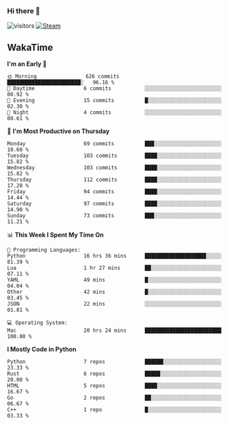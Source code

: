 ### Hi there 👋

![visitors](https://visitor-badge.glitch.me/badge?page_id=zhourunlai)
[![Steam](https://img.shields.io/badge/dynamic/json?url=https%3A%2F%2Fapi.swo.moe%2Fstats%2Fsteamgames%2F76561198285156854&query=count&color=0b1a37&label=Steam&labelColor=134375&logo=steam&suffix=+games&cacheSeconds=3600)](http://steamcommunity.com/profiles/76561198285156854)

## WakaTime
<!--START_SECTION:waka-->
**I'm an Early 🐤** 

```text
🌞 Morning                626 commits         ████████████████████████░   96.16 % 
🌆 Daytime                6 commits           ░░░░░░░░░░░░░░░░░░░░░░░░░   00.92 % 
🌃 Evening                15 commits          █░░░░░░░░░░░░░░░░░░░░░░░░   02.30 % 
🌙 Night                  4 commits           ░░░░░░░░░░░░░░░░░░░░░░░░░   00.61 % 
```
📅 **I'm Most Productive on Thursday** 

```text
Monday                   69 commits          ███░░░░░░░░░░░░░░░░░░░░░░   10.60 % 
Tuesday                  103 commits         ████░░░░░░░░░░░░░░░░░░░░░   15.82 % 
Wednesday                103 commits         ████░░░░░░░░░░░░░░░░░░░░░   15.82 % 
Thursday                 112 commits         ████░░░░░░░░░░░░░░░░░░░░░   17.20 % 
Friday                   94 commits          ████░░░░░░░░░░░░░░░░░░░░░   14.44 % 
Saturday                 97 commits          ████░░░░░░░░░░░░░░░░░░░░░   14.90 % 
Sunday                   73 commits          ███░░░░░░░░░░░░░░░░░░░░░░   11.21 % 
```


📊 **This Week I Spent My Time On** 

```text
💬 Programming Languages: 
Python                   16 hrs 36 mins      ████████████████████░░░░░   81.39 % 
Lua                      1 hr 27 mins        ██░░░░░░░░░░░░░░░░░░░░░░░   07.11 % 
YAML                     49 mins             █░░░░░░░░░░░░░░░░░░░░░░░░   04.04 % 
Other                    42 mins             █░░░░░░░░░░░░░░░░░░░░░░░░   03.45 % 
JSON                     22 mins             ░░░░░░░░░░░░░░░░░░░░░░░░░   01.81 % 

💻 Operating System: 
Mac                      20 hrs 24 mins      █████████████████████████   100.00 % 
```

**I Mostly Code in Python** 

```text
Python                   7 repos             ██████░░░░░░░░░░░░░░░░░░░   23.33 % 
Rust                     6 repos             █████░░░░░░░░░░░░░░░░░░░░   20.00 % 
HTML                     5 repos             ████░░░░░░░░░░░░░░░░░░░░░   16.67 % 
Go                       2 repos             ██░░░░░░░░░░░░░░░░░░░░░░░   06.67 % 
C++                      1 repo              █░░░░░░░░░░░░░░░░░░░░░░░░   03.33 % 
```




<!--END_SECTION:waka-->
